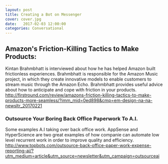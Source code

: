 ```yaml
---
layout: post
title: Creating a Bot on Messenger
cover: cover.jpg
date:   2017-02-03 12:00:00
categories: Conversational
---
```


## Amazon's Friction-Killing Tactics to Make Products:
Kintan Brahmbhatt is interviewed about how he has helped Amazon built frictionless experiences. Brahmbhatt is responsible for the Amazon Music project, in which they create innovative models to enable  customers to stream music through the Amazon Echo. Brahmbhatt provides useful advice about how to anticipate and cope with friction in your products.
http://firstround.com/review/amazons-friction-killing-tactics-to-make-products-more-seamless/?imm_mid=0ed898&cmp=em-design-na-na-newsltr_20170221

### Outsource Your Boring Back Office Paperwork To A.I.  
Some examples A.I taking over back office work. AppSense and HyperScience are two great examples of how companie can automate low level recurrent work in order to improve quality and efficiency.
http://www.topbots.com/outsource-back-office-paper-work-expense-reporting-ai/?utm_medium=article&utm_source=newsletter&utm_campaign=outsourceai